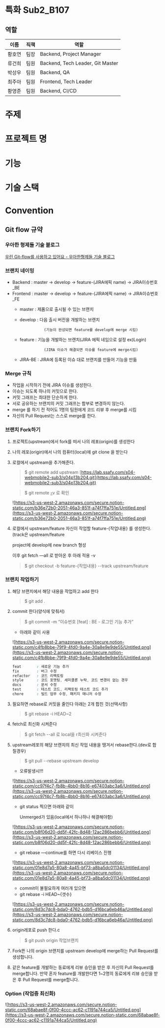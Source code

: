 # 특화 Sub2_B107

## 역할
| 이름   | 직책 | 역할                             |
| ------ | ---- | -------------------------------- |
| 황호연 | 팀장 | Backend, Project Manager         |
| 류건희 | 팀원 | Backend, Tech Leader, Git Master |
| 박상우 | 팀원 | Backend, QA                      |
| 최주아 | 팀원 | Frontend, Tech Leader            |
| 황영준 | 팀원 | Backend, CI/CD                   |


# 주제

# 프로젝트 명

# 기능

# 기술 스택

# Convention

## Git flow 규약

### 우아한 형제들 기술 블로그

[우린 Git-flow를 사용하고 있어요 - 우아한형제들 기술 블로그](https://woowabros.github.io/experience/2017/10/30/baemin-mobile-git-branch-strategy.html)

### 브랜치 네이밍

- Backend : master → develop → feature-(JIRA에픽 name) → JIRA이슈번호_BE
- Frontend : master → develop → feature-(JIRA에픽 name) → JIRA이슈번호_FE
    - master : 제품으로 출시될 수 있는 브랜치
    - develop : 다음 출시 버전을 개발하는 브랜치

                     (기능이 완성되면 feature를 develop에 merge 시킴)

    - feature : 기능을 개발하는 브랜치(JIRA 에픽 네임으로 설정 ex)Login)

                     (JIRA 이슈가 해결되면 이슈를 feature에 merge시킴)

    - JIRA-BE : JIRA에 등록된 이슈 대로 브랜치를 만들어 기능을 만듦

### Merge 규칙

- 작업을 시작하기 전에 JIRA 이슈를 생성한다.
- 이슈는 되도록 하나의 커밋으로 한다.
- 커밋 그래프는 최대한 단순하게 한다.
- 서로 공유하는 브랜치의 커밋 그래프는 함부로 변경하지 않는다.
- merge 를 하기 전 적어도 1명의 팀원에게 코드 리뷰 후 merge를 시킴
- 자신의 Pull Request는 스스로 merge를 한다.

### 브랜치 Fork하기

1. 프로젝트(upstream)에서 fork를 떠서 나의 레포(origin)를 생성한다
2. 나의 레포(origin)에서 나의 컴퓨터(local)에 git clone 을 받는다
3. 로컬에서 upstream을 추가해준다.

    > $ git remote add upstream [https://lab.ssafy.com/s04-webmobile2-sub3/s04p13b204.git](https://lab.ssafy.com/s04-webmobile2-sub3/s04p13b204.git)

    > $ git remote [-](https://lab.ssafy.com/s04-webmobile2-sub2/s04p12b204.git)v 로 확인

    ![https://s3-us-west-2.amazonaws.com/secure.notion-static.com/b36e72b0-2051-46a3-851f-a74f7ffa751e/Untitled.png](https://s3-us-west-2.amazonaws.com/secure.notion-static.com/b36e72b0-2051-46a3-851f-a74f7ffa751e/Untitled.png)

4. 로컬에서 upstream/feature 자신이 작업할 feature-{작업내용} 를 생성한다. (track은 upstream/feature

    project에 develop에 new branch 형성

    이후 git fetch —all 로 받아온 후 아래 적용 -v

    > $ git checkout -b feature-{작업내용} --track upstream/feature

### 브랜치 작업하기

1. 해당 브랜치에서 해당 내용을 작업하고 add 한다

    > $ git add .

2. commit 한다(양식에 맞춰서)

    > $ git commit -m “이슈번호 [feat] : BE - 로그인 기능 추가”

    - 아래와 같이 사용

    ![https://s3-us-west-2.amazonaws.com/secure.notion-static.com/c4fb8bbe-79f9-4fd0-9a4e-30a8e9e9de55/Untitled.png](https://s3-us-west-2.amazonaws.com/secure.notion-static.com/c4fb8bbe-79f9-4fd0-9a4e-30a8e9e9de55/Untitled.png)

    ```css
    feat       : 새로운 기능 추가
    fix        : 버그 수정
    refactor   : 코드 리팩토링
    style      : 코드 포맷팅, 세미콜론 누락, 코드 변경이 없는 경우
    docs       : 문서 수정
    test       : 테스트 코드, 리팩토링 테스트 코드 추가
    chore      : 빌드 업무 수정, 패키지 매니저 수정
    ```

3. 필요하면 rebase로 커밋을 줄인다 아래는 2개 합친 것(선택사항)

    > $ git rebase -i HEAD~2

4. fetch로 최신화 시켜준다

    > $ git fetch --all 로 local을 r최신화 시켜준다

5. upstream레포의 해당 브랜치의 최신 작업 내용을 땡겨서 rebase한다.(dev로 합칠경우)

    > $ git pull --rebase upstream develop

    - 오류발생시!!!

    ![https://s3-us-west-2.amazonaws.com/secure.notion-static.com/cc97f4c7-fb8b-4bb0-8b16-e67403abc3a6/Untitled.png](https://s3-us-west-2.amazonaws.com/secure.notion-static.com/cc97f4c7-fb8b-4bb0-8b16-e67403abc3a6/Untitled.png)

    - git status 찍으면 아래와 같이

        Unmerged가 있음(local에서 하나하나 해결해야함)

    ![https://s3-us-west-2.amazonaws.com/secure.notion-static.com/b8f06d20-dd5f-42fc-8d48-12ac286bebb6/Untitled.png](https://s3-us-west-2.amazonaws.com/secure.notion-static.com/b8f06d20-dd5f-42fc-8d48-12ac286bebb6/Untitled.png)

    - git rebase —continue를 하면 다시 리베이스 진행

    ![https://s3-us-west-2.amazonaws.com/secure.notion-static.com/01e8d7a5-80a8-4a45-bf73-a8ba5dc01134/Untitled.png](https://s3-us-west-2.amazonaws.com/secure.notion-static.com/01e8d7a5-80a8-4a45-bf73-a8ba5dc01134/Untitled.png)

    - commit이 불필요하게 여러개 있으면
    - git rebase -i HEAD~{갯수}

    ![https://s3-us-west-2.amazonaws.com/secure.notion-static.com/8d3c7dc8-bda0-4762-bdb5-d16bca6eb46a/Untitled.png](https://s3-us-west-2.amazonaws.com/secure.notion-static.com/8d3c7dc8-bda0-4762-bdb5-d16bca6eb46a/Untitled.png)

6. origin레포로 push 한다.c

    > $ git push origin 작업브랜치

1. Fork뜬 나의 origin 브랜치를 upstream develop에 merge하는 Pull Request를 생성합니다.
2. 같은 feature를 개발하는 동료에게 리뷰 승인을 받은 후 자신의 Pull Request를 merge합니다. 만약 혼자 feature를 개발한다면 1~2명의 동료에게 리뷰 승인을 받은 후 Pull Request를 merge합니다.

### Option (작업중 최신화)

![https://s3-us-west-2.amazonaws.com/secure.notion-static.com/68abae8f-0f00-4ccc-ac62-c1191a744ca5/Untitled.png](https://s3-us-west-2.amazonaws.com/secure.notion-static.com/68abae8f-0f00-4ccc-ac62-c1191a744ca5/Untitled.png)